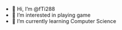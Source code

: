 - 👋 Hi, I’m @fTi288
- 👀 I’m interested in playing game
- 🌱 I’m currently learning Computer Science


<!---
fTi288/fTi288 is a ✨ special ✨ repository because its `README.md` (this file) appears on your GitHub profile.
You can click the Preview link to take a look at your changes.
--->
